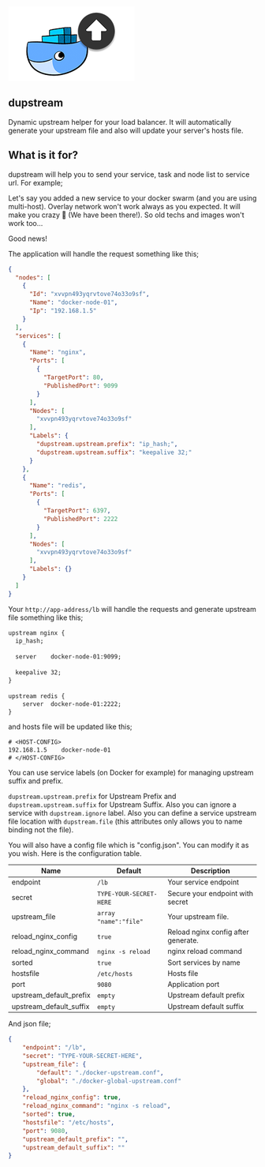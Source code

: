 ![](https://raw.githubusercontent.com/dupstream/docker/master/img/dupstream-logo-small-w.png)

## dupstream

Dynamic upstream helper for your load balancer. It will automatically generate your upstream file and also will update your server's hosts file.

## What is it for?

dupstream will help you to send your service, task and node list to service url. For example;

Let's say you added a new service to your docker swarm (and you are using multi-host). Overlay network won't work always as you expected. It will make you crazy 🙂 (We have been there!). So old techs and images won't work too... 

Good news!

The application will handle the request something like this;

```json
{
  "nodes": [
    {
      "Id": "xvvpn493yqrvtove74o33o9sf",
      "Name": "docker-node-01",
      "Ip": "192.168.1.5"
    }
  ],
  "services": [
    {
      "Name": "nginx",
      "Ports": [
        {
          "TargetPort": 80,
          "PublishedPort": 9099
        }
      ],
      "Nodes": [
        "xvvpn493yqrvtove74o33o9sf"
      ],
      "Labels": {
        "dupstream.upstream.prefix": "ip_hash;",
        "dupstream.upstream.suffix": "keepalive 32;"
      }
    },
    {
      "Name": "redis",
      "Ports": [
        {
          "TargetPort": 6397,
          "PublishedPort": 2222
        }
      ],
      "Nodes": [
        "xvvpn493yqrvtove74o33o9sf"
      ],
      "Labels": {}
    }
  ]
}
```

Your `http://app-address/lb` will handle the requests and generate upstream file something like this;

```
upstream nginx {
  ip_hash;

  server	docker-node-01:9099;

  keepalive 32;
}

upstream redis {
    server	docker-node-01:2222;
}
```

and hosts file will be updated like this;

```
# <HOST-CONFIG>
192.168.1.5    docker-node-01
# </HOST-CONFIG>
```

You can use service labels (on Docker for example) for managing upstream suffix and prefix.

`dupstream.upstream.prefix` for Upstream Prefix and `dupstream.upstream.suffix` for Upstream Suffix. Also you can ignore a service with `dupstream.ignore` label. Also you can define a service upstream file location with `dupstream.file` (this attributes only allows you to name binding not the file).

You will also have a config file which is "config.json". You can modify it as you wish. Here is the configuration table.

|Name|Default|Description|
|----|-------|-----------|
|endpoint|`/lb`|Your service endpoint|
|secret|`TYPE-YOUR-SECRET-HERE`|Secure your endpoint with secret|
|upstream_file|`array "name":"file"`|Your upstream file.|
|reload_nginx_config|`true`|Reload nginx config after generate.|
|reload_nginx_command|`nginx -s reload`|nginx reload command|
|sorted|`true`|Sort services by name|
|hostsfile|`/etc/hosts`|Hosts file|
|port|`9080`|Application port|
|upstream_default_prefix|`empty`|Upstream default prefix|
|upstream_default_suffix|`empty`|Upstream default suffix|

And json file;

```json
{
    "endpoint": "/lb",
    "secret": "TYPE-YOUR-SECRET-HERE",
    "upstream_file": {
        "default": "./docker-upstream.conf",
        "global": "./docker-global-upstream.conf"
    },
    "reload_nginx_config": true,
    "reload_nginx_command": "nginx -s reload",
    "sorted": true,
    "hostsfile": "/etc/hosts",
    "port": 9080,
    "upstream_default_prefix": "",
    "upstream_default_suffix": ""
}
```